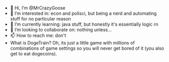 - 👋 Hi, I’m @MrCrazyGoose
- 👀 I’m interested in: econ and polisci, but being a nerd and automating stuff for no particular reason
- 🌱 I’m currently learning: java stuff, but honestly it's essentially logic rn
- 💞️ I’m looking to collaborate on: nothing unless...
- 📫 How to reach me: don't
- What is DogeTrain? Oh, its just a little game with millions of combinations of game settings so you will never get bored of it (you also get to eat dogecoins).

<!---
MrCrazyGoose/MrCrazyGoose is a ✨ special ✨ repository because its `README.md` (this file) appears on your GitHub profile.
You can click the Preview link to take a look at your changes.
--->
